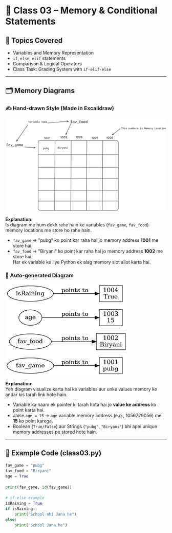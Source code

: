 # 🧠 Class 03 – Memory & Conditional Statements  

## 📌 Topics Covered
- Variables and Memory Representation  
- `if`, `else`, `elif` statements  
- Comparison & Logical Operators  
- Class Task: Grading System with `if-elif-else`  

---

## 🗂 Memory Diagrams  

### ✍️ Hand-drawn Style (Made in Excalidraw)  
![Handmade Diagram](memory-daigram.png)  

**Explanation:**  
Is diagram me hum dekh rahe hain ke variables (`fav_game`, `fav_food`) memory locations me store ho rahe hain.  
- `fav_game` → "pubg" ko point kar raha hai jo memory address **1001** me store hai.  
- `fav_food` → "Biryani" ko point kar raha hai jo memory address **1002** me store hai.  
Har ek variable ke liye Python ek alag memory slot allot karta hai.  

### 🤖 Auto-generated Diagram  
![Generated Diagram](memory_diagram.png)  

**Explanation:**  
Yeh diagram visualize karta hai ke variables aur unke values memory ke andar kis tarah link hote hain.  
- Variable ka naam ek pointer ki tarah hota hai jo **value ke address** ko point karta hai.  
- Jaise `age = 15` → `age` variable memory address (e.g., 1056729056) me **15** ko point karega.  
- Boolean (`True/False`) aur Strings (`"pubg"`, `"Biryani"`) bhi apni unique memory addresses pe stored hote hain. 

---

## 🐍 Example Code (class03.py)

```python
fav_game = "pubg"
fav_food = "Biryani"
age = True

print(fav_game, id(fav_game))

# if-else example
isRaining = True
if isRaining:
    print("School nhi Jana he")
else:
    print("School Jana he")
```